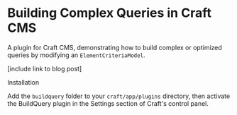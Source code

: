 # Building Complex Queries in Craft CMS

A plugin for Craft CMS, demonstrating how to build complex or optimized queries by modifying an `ElementCriteriaModel`.

[include link to blog post]

Installation

Add the `buildquery` folder to your `craft/app/plugins` directory, then activate the BuildQuery plugin in the Settings section of Craft's control panel.
